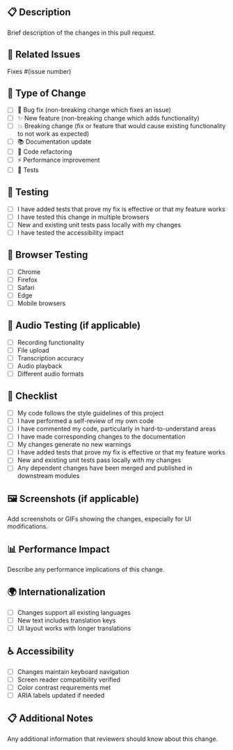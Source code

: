 ## 📋 Description
Brief description of the changes in this pull request.

## 🔗 Related Issues
Fixes #(issue number)

## 🎯 Type of Change
- [ ] 🐛 Bug fix (non-breaking change which fixes an issue)
- [ ] ✨ New feature (non-breaking change which adds functionality)
- [ ] 💥 Breaking change (fix or feature that would cause existing functionality to not work as expected)
- [ ] 📚 Documentation update
- [ ] 🧹 Code refactoring
- [ ] ⚡ Performance improvement
- [ ] 🧪 Tests

## 🧪 Testing
- [ ] I have added tests that prove my fix is effective or that my feature works
- [ ] I have tested this change in multiple browsers
- [ ] New and existing unit tests pass locally with my changes
- [ ] I have tested the accessibility impact

## 📱 Browser Testing
- [ ] Chrome
- [ ] Firefox
- [ ] Safari
- [ ] Edge
- [ ] Mobile browsers

## 🎵 Audio Testing (if applicable)
- [ ] Recording functionality
- [ ] File upload
- [ ] Transcription accuracy
- [ ] Audio playback
- [ ] Different audio formats

## 📝 Checklist
- [ ] My code follows the style guidelines of this project
- [ ] I have performed a self-review of my own code
- [ ] I have commented my code, particularly in hard-to-understand areas
- [ ] I have made corresponding changes to the documentation
- [ ] My changes generate no new warnings
- [ ] I have added tests that prove my fix is effective or that my feature works
- [ ] New and existing unit tests pass locally with my changes
- [ ] Any dependent changes have been merged and published in downstream modules

## 🖼️ Screenshots (if applicable)
Add screenshots or GIFs showing the changes, especially for UI modifications.

## 📊 Performance Impact
Describe any performance implications of this change.

## 🌍 Internationalization
- [ ] Changes support all existing languages
- [ ] New text includes translation keys
- [ ] UI layout works with longer translations

## ♿ Accessibility
- [ ] Changes maintain keyboard navigation
- [ ] Screen reader compatibility verified
- [ ] Color contrast requirements met
- [ ] ARIA labels updated if needed

## 📋 Additional Notes
Any additional information that reviewers should know about this change.